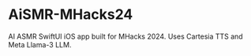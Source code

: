 # AiSMR-MHacks24
AI ASMR SwiftUI iOS app built for MHacks 2024. Uses Cartesia TTS and Meta Llama-3 LLM.
